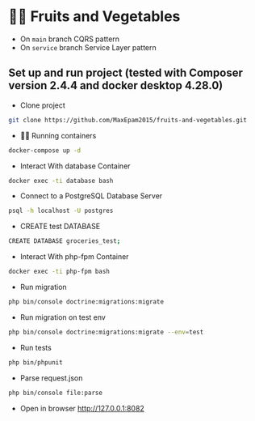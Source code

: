 # 🍎🥕 Fruits and Vegetables

* On `main` branch CQRS pattern
* On `service` branch Service Layer pattern
## Set up and run project (tested with Composer version 2.4.4 and docker desktop 4.28.0)
* Clone project
```bash
git clone https://github.com/MaxEpam2015/fruits-and-vegetables.git
```
* 🏃‍♂️ Running containers
```bash
docker-compose up -d
```
* Interact With database Container
```bash
docker exec -ti database bash
```
* Connect to a PostgreSQL Database Server
```bash
psql -h localhost -U postgres
```
* CREATE test DATABASE
```bash
CREATE DATABASE groceries_test;
```
* Interact With php-fpm Container
```bash
docker exec -ti php-fpm bash
```
* Run migration
```bash
php bin/console doctrine:migrations:migrate
```
* Run migration on test env
```bash
php bin/console doctrine:migrations:migrate --env=test
```
* Run tests
```bash
php bin/phpunit
```
* Parse request.json
```bash
php bin/console file:parse
```
* Open in browser
http://127.0.0.1:8082

